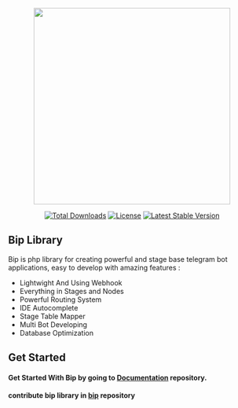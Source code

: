 <p align="center"><a href="https://github.com/biplib/bip" target="_blank"><img src="https://user-images.githubusercontent.com/87861266/222534511-7555ac3a-0de5-4b24-be9a-bb1ee504d4a7.png" width="400"></a></p>
<p align="center">
<a href="https://packagist.org/packages/biplib/bip"><img src="https://img.shields.io/packagist/dt/biplib/bip" alt="Total Downloads"></a>
<a href="https://packagist.org/packages/biplib/bip"><img src="https://img.shields.io/packagist/l/biplib/bip" alt="License"></a>
<a href="https://packagist.org/packages/biplib/bip"><img src="https://img.shields.io/packagist/v/biplib/bip" alt="Latest Stable Version"></a>
</p>

## Bip Library
Bip is php library for creating powerful and stage base telegram bot applications, easy to develop with amazing features :

- Lightwight And Using Webhook
- Everything in Stages and Nodes
- Powerful Routing System
- IDE Autocomplete
- Stage Table Mapper 
- Multi Bot Developing
- Database Optimization


## Get Started
#### Get Started With Bip by going to [Documentation](https://github.com/BipLib/docs) repository.
#### contribute bip library in [bip](https://github.com/BipLib/bip) repository

